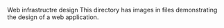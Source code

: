 Web infrastructre design
This directory has images in files demonstrating the design of a web application.
